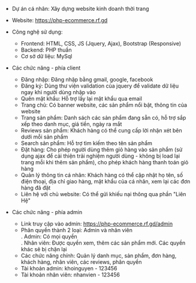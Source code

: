 - Dự án cá nhân: Xây dựng website kinh doanh thời trang
- Website: https://php-ecommerce.rf.gd
- Công nghệ sử dụng:
  + Frontend: HTML, CSS, JS (Jquery, Ajax), Bootstrap (Responsive)
  + Backend: PHP thuần
  + Cơ sở dữ liệu: MySql
  
- Các chức năng - phía client
  + Đăng nhập: Đăng nhập bằng gmail, google, facebook
  + Đăng ký: Dùng thư viện validation của jquery để validate dữ liệu ngay khi người dùng nhập vào
  + Quên mật khẩu: Hỗ trợ lấy lại mật khẩu qua email
  + Trang chủ: Có banner website, các sản phẩm nổi bật, thông tin của website
  + Trang sản phẩm: Danh sách các sản phẩm đang sẵn có, hỗ trợ sắp xếp theo danh mục, giá tiền, ngày ra mắt
  + Reviews sản phẩm: Khách hàng có thể cung cấp lời nhận xét bên dưới mỗi sản phẩm
  + Search sản phẩm: Hỗ trợ tìm kiếm theo tên sản phẩm
  + Đặt hàng: Cho phép người dùng thêm giỏ hàng vào sản phẩm (sử dụng ajax để cải thiện trải nghiệm người dùng - không bị load lại trang mỗi khi thêm sản phẩm), cho phép khách hàng thanh toán giỏ hàng
  + Quản lý thông tin cá nhân: Khách hàng có thể cập nhật họ tên, số điện thoại, địa chỉ giao hàng, mật khẩu của cá nhân, xem lại các đơn hàng đã đặt
  + Liên hệ với chủ website: Có thể gửi khiếu nại thông qua phần "Liên Hệ"
  
- Các chức năng - phía admin
  + Link truy cập vào admin: https://php-ecommerce.rf.gd/admin
  + Phân quyền thành 2 loại: Admin và nhân viên <br>
    . Admin: Có mọi quyền <br>
    . Nhân viên: Được quyền xem, thêm các sản phẩm mới. Các quyền khác sẽ bị chặn lại <br>
   + Các chức năng chính: Quản lý danh mục, sản phẩm, đơn hàng, khách hàng, nhân viên, các reviews, phân quyền
   + Tài khoản admin: khoinguyen - 123456
   + Tài khoản nhân viên: nhanvien - 123456
